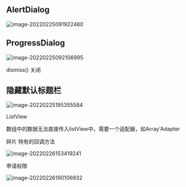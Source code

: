 ## AlertDialog

![image-20220225091922460](C:\Users\bert\AppData\Roaming\Typora\typora-user-images\image-20220225091922460.png)



## ProgressDialog

![image-20220225092106995](C:\Users\bert\AppData\Roaming\Typora\typora-user-images\image-20220225092106995.png)

dismiss() 关闭



## 隐藏默认标题栏

![image-20220225195355584](C:\Users\bert\AppData\Roaming\Typora\typora-user-images\image-20220225195355584.png)



ListView

数组中的数据无法直接传入listView中，需要一个适配器，如Array'Adapter



碎片 特有的回调方法

![image-20220226153419241](C:\Users\bert\AppData\Roaming\Typora\typora-user-images\image-20220226153419241.png)



申请权限

![image-20220226190106932](C:\Users\bert\AppData\Roaming\Typora\typora-user-images\image-20220226190106932.png)
